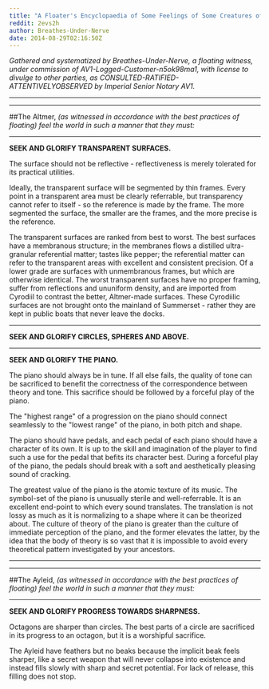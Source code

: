 ```yaml
---
title: "A Floater's Encyclopaedia of Some Feelings of Some Creatures of Tamriel"
reddit: 2evs2h
author: Breathes-Under-Nerve
date: 2014-08-29T02:16:50Z
---
```


*Gathered and systematized by Breathes-Under-Nerve, a floating witness, under commission of AV1-Logged-Customer-n5ok98ma1, with license to divulge to other parties, as CONSULTED-RATIFIED-ATTENTIVELYOBSERVED by Imperial Senior Notary AV1.*

___
___

##The Altmer,
*(as witnessed in accordance with the best practices of floating) feel the world in such a manner that they must:*
___
**SEEK AND GLORIFY TRANSPARENT SURFACES.**

The surface should not be reflective - reflectiveness is merely tolerated for its practical utilities.

Ideally, the transparent surface will be segmented by thin frames. Every point in a transparent area must be clearly referrable, but transparency cannot refer to itself - so the reference is made by the frame. The more segmented the surface, the smaller are the frames, and the more precise is the reference.

The transparent surfaces are ranked from best to worst. The best surfaces have a membranous structure; in the membranes flows a distilled ultra-granular referential matter; tastes like pepper; the referential matter can refer to the transparent areas with excellent and consistent precision. Of a lower grade are surfaces with unmembranous frames, but which are otherwise identical. The worst transparent surfaces have no proper framing, suffer from reflections and ununiform density, and are imported from Cyrodiil to contrast the better, Altmer-made surfaces. These Cyrodiilic surfaces are not brought onto the mainland of Summerset - rather they are kept in public boats that never leave the docks.
___
**SEEK AND GLORIFY CIRCLES, SPHERES AND ABOVE.**
___
**SEEK AND GLORIFY THE PIANO.**

The piano should always be in tune. If all else fails, the quality of tone can be sacrificed to benefit the correctness of the correspondence between theory and tone. This sacrifice should be followed by a forceful play of the piano.

The "highest range" of a progression on the piano should connect seamlessly to the "lowest range" of the piano, in both pitch and shape.

The piano should have pedals, and each pedal of each piano should have a character of its own. It is up to the skill and imagination of the player to find such a use for the pedal that befits its character best. During a forceful play of the piano, the pedals should break with a soft and aesthetically pleasing sound of cracking.

The greatest value of the piano is the atomic texture of its music. The symbol-set of the piano is unusually sterile and well-referrable. It is an excellent end-point to which every sound translates. The translation is not lossy as much as it is normalizing to a shape where it can be theorized about. The culture of theory of the piano is greater than the culture of immediate perception of the piano, and the former elevates the latter, by the idea that the body of theory is so vast that it is impossible to avoid every theoretical pattern investigated by your ancestors.
	
___	
___
##The Ayleid,
*(as witnessed in accordance with the best practices of floating) feel the world in such a manner that they must:*
___
**SEEK AND GLORIFY PROGRESS TOWARDS SHARPNESS.**

Octagons are sharper than circles. The best parts of a circle are sacrificed in its progress to an octagon, but it is a worshipful sacrifice.

The Ayleid have feathers but no beaks because the implicit beak feels sharper, like a secret weapon that will never collapse into existence and instead fills slowly with sharp and secret potential. For lack of release, this filling does not stop.
